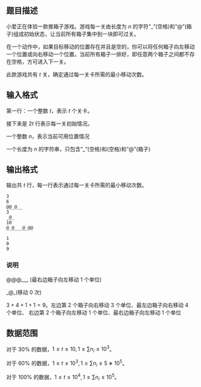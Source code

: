 ## 题目描述

小爱正在体验一款推箱子游戏。游戏每一关由长度为 $n$ 的字符“_”(空格)和“@”(箱子)组成初始状态，让当前所有箱子集中到一块即可过关。

在一个动作中，如果目标移动的位置存在并且是空的，你可以将任何箱子向左移动一个位置或向右移动一个位置。当前所有箱子一排好，即任意两个箱子之间都不存在空格，方可进入下一关。

此款游戏共有 $t$ 关，确定通过每一关卡所需的最小移动次数。

## 输入格式

第一行：一个整数 $t$，表示 $t$ 个关卡。

接下来是 $2t$ 行表示每一关初始情况。

一个整数 $n$，表示当前可用位置情况

一个长度为 $n$ 的字符串，只包含“_”(空格)和(空格)和“@”(箱子)

## 输出格式

输出共 $t$ 行，每一行表示通过每一关卡所需的最小移动次数。

```input1
3
6
@@_@__
3
_@_
10
@_@___@_@@
```

```output1
1
0
9
```

### 说明

@@@\_\_\_ (最右边箱子向左移动 $1$ 个单位)

\_@\_(移动 $0$ 次)

$3 + 4 + 1 + 1 = 9$。左边第 $2$ 个箱子向右移动 $3$ 个单位、最左边箱子向右移动 $4$ 个单位、 右边第 $2$ 个箱子向左移动 $1$ 个单位、最右边箱子向左移动 $1$ 个单位

## 数据范围

对于 $30\%$ 的数据，$1≤t≤10,1≤∑n_i≤10^3$。

对于 $60\%$ 的数据，$1≤t≤10^3,1≤∑n_i≤5∗10^5$。

对于 $100\%$ 的数据，$1≤t≤10^4,1≤∑n_i≤10^5$。

